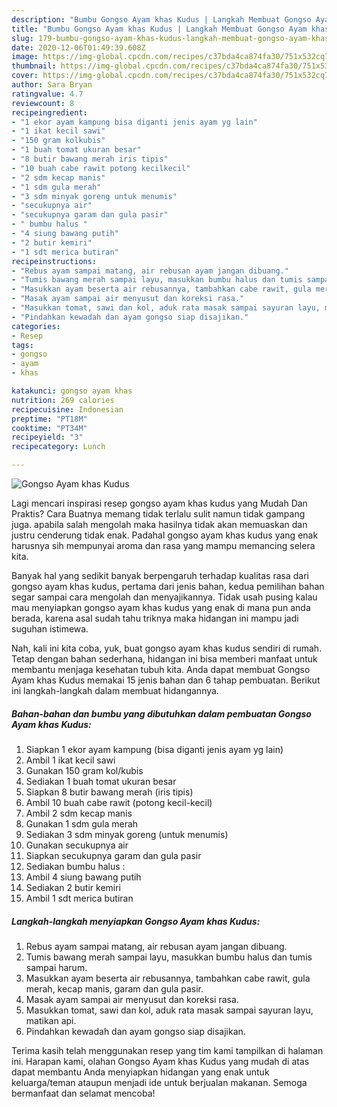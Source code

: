 ```yaml
---
description: "Bumbu Gongso Ayam khas Kudus | Langkah Membuat Gongso Ayam khas Kudus Yang Enak Dan Lezat"
title: "Bumbu Gongso Ayam khas Kudus | Langkah Membuat Gongso Ayam khas Kudus Yang Enak Dan Lezat"
slug: 179-bumbu-gongso-ayam-khas-kudus-langkah-membuat-gongso-ayam-khas-kudus-yang-enak-dan-lezat
date: 2020-12-06T01:49:39.608Z
image: https://img-global.cpcdn.com/recipes/c37bda4ca874fa30/751x532cq70/gongso-ayam-khas-kudus-foto-resep-utama.jpg
thumbnail: https://img-global.cpcdn.com/recipes/c37bda4ca874fa30/751x532cq70/gongso-ayam-khas-kudus-foto-resep-utama.jpg
cover: https://img-global.cpcdn.com/recipes/c37bda4ca874fa30/751x532cq70/gongso-ayam-khas-kudus-foto-resep-utama.jpg
author: Sara Bryan
ratingvalue: 4.7
reviewcount: 8
recipeingredient:
- "1 ekor ayam kampung bisa diganti jenis ayam yg lain"
- "1 ikat kecil sawi"
- "150 gram kolkubis"
- "1 buah tomat ukuran besar"
- "8 butir bawang merah iris tipis"
- "10 buah cabe rawit potong kecilkecil"
- "2 sdm kecap manis"
- "1 sdm gula merah"
- "3 sdm minyak goreng untuk menumis"
- "secukupnya air"
- "secukupnya garam dan gula pasir"
- " bumbu halus "
- "4 siung bawang putih"
- "2 butir kemiri"
- "1 sdt merica butiran"
recipeinstructions:
- "Rebus ayam sampai matang, air rebusan ayam jangan dibuang."
- "Tumis bawang merah sampai layu, masukkan bumbu halus dan tumis sampai harum."
- "Masukkan ayam beserta air rebusannya, tambahkan cabe rawit, gula merah, kecap manis, garam dan gula pasir."
- "Masak ayam sampai air menyusut dan koreksi rasa."
- "Masukkan tomat, sawi dan kol, aduk rata masak sampai sayuran layu, matikan api."
- "Pindahkan kewadah dan ayam gongso siap disajikan."
categories:
- Resep
tags:
- gongso
- ayam
- khas

katakunci: gongso ayam khas 
nutrition: 269 calories
recipecuisine: Indonesian
preptime: "PT18M"
cooktime: "PT34M"
recipeyield: "3"
recipecategory: Lunch

---
```



![Gongso Ayam khas Kudus](https://img-global.cpcdn.com/recipes/c37bda4ca874fa30/751x532cq70/gongso-ayam-khas-kudus-foto-resep-utama.jpg)

Lagi mencari inspirasi resep gongso ayam khas kudus yang Mudah Dan Praktis? Cara Buatnya memang tidak terlalu sulit namun tidak gampang juga. apabila salah mengolah maka hasilnya tidak akan memuaskan dan justru cenderung tidak enak. Padahal gongso ayam khas kudus yang enak harusnya sih mempunyai aroma dan rasa yang mampu memancing selera kita.



Banyak hal yang sedikit banyak berpengaruh terhadap kualitas rasa dari gongso ayam khas kudus, pertama dari jenis bahan, kedua pemilihan bahan segar sampai cara mengolah dan menyajikannya. Tidak usah pusing kalau mau menyiapkan gongso ayam khas kudus yang enak di mana pun anda berada, karena asal sudah tahu triknya maka hidangan ini mampu jadi suguhan istimewa.


Nah, kali ini kita coba, yuk, buat gongso ayam khas kudus sendiri di rumah. Tetap dengan bahan sederhana, hidangan ini bisa memberi manfaat untuk membantu menjaga kesehatan tubuh kita. Anda dapat membuat Gongso Ayam khas Kudus memakai 15 jenis bahan dan 6 tahap pembuatan. Berikut ini langkah-langkah dalam membuat hidangannya.

<!--inarticleads1-->

##### Bahan-bahan dan bumbu yang dibutuhkan dalam pembuatan Gongso Ayam khas Kudus:

1. Siapkan 1 ekor ayam kampung (bisa diganti jenis ayam yg lain)
1. Ambil 1 ikat kecil sawi
1. Gunakan 150 gram kol/kubis
1. Sediakan 1 buah tomat ukuran besar
1. Siapkan 8 butir bawang merah (iris tipis)
1. Ambil 10 buah cabe rawit (potong kecil-kecil)
1. Ambil 2 sdm kecap manis
1. Gunakan 1 sdm gula merah
1. Sediakan 3 sdm minyak goreng (untuk menumis)
1. Gunakan secukupnya air
1. Siapkan secukupnya garam dan gula pasir
1. Sediakan  bumbu halus :
1. Ambil 4 siung bawang putih
1. Sediakan 2 butir kemiri
1. Ambil 1 sdt merica butiran




<!--inarticleads2-->

##### Langkah-langkah menyiapkan Gongso Ayam khas Kudus:

1. Rebus ayam sampai matang, air rebusan ayam jangan dibuang.
1. Tumis bawang merah sampai layu, masukkan bumbu halus dan tumis sampai harum.
1. Masukkan ayam beserta air rebusannya, tambahkan cabe rawit, gula merah, kecap manis, garam dan gula pasir.
1. Masak ayam sampai air menyusut dan koreksi rasa.
1. Masukkan tomat, sawi dan kol, aduk rata masak sampai sayuran layu, matikan api.
1. Pindahkan kewadah dan ayam gongso siap disajikan.




Terima kasih telah menggunakan resep yang tim kami tampilkan di halaman ini. Harapan kami, olahan Gongso Ayam khas Kudus yang mudah di atas dapat membantu Anda menyiapkan hidangan yang enak untuk keluarga/teman ataupun menjadi ide untuk berjualan makanan. Semoga bermanfaat dan selamat mencoba!
